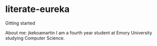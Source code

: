 # literate-eureka
Gitting started

About me: jkekoamartin
I am a fourth year student at Emory University studying Computer Science.
